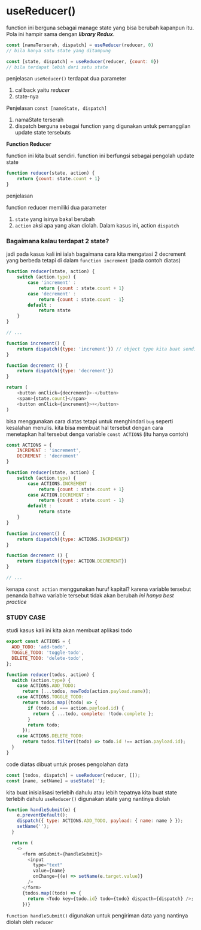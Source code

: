 # useReducer() 

function ini berguna sebagai manage state yang bisa berubah kapanpun itu. Pola ini hampir sama dengan ***library Redux***.

``` javascript
const [namaTerserah, dispatch] = useReducer(reducer, 0) 
// bila hanya satu state yang ditampung

const [state, dispatch] = useReducer(reducer, {count: 0})
// bila terdapat lebih dari satu state
```
penjelasan `useReducer()` terdapat dua parameter 
    
1. callback yaitu *reducer*
2. state-nya

Penjelasan `const [nameState, dispatch]`

1. namaState terserah
2. dispatch berguna sebagai function yang digunakan untuk pemanggilan update state tersebuts 


**Function Reducer**

function ini kita buat sendiri. function ini berfungsi sebagai pengolah update state 

``` javascript
function reducer(state, action) {
    return {count: state.count + 1}
}
```
penjelasan

function reducer memiliki dua parameter

1. `state` yang isinya bakal berubah
2. `action` aksi apa yang akan diolah. Dalam kasus ini, action `dispatch`

### Bagaimana kalau terdapat 2 state?
jadi pada kasus kali ini ialah bagaimana cara kita mengatasi 2 decrement yang berbeda tetapi di dalam `function increment` (pada contoh diatas)

``` javascript
function reducer(state, action) {
    switch (action.type) {
        case 'increment' :
            return {count : state.count + 1}
        case 'decrement' :
            return {count : state.count - 1}
        default : 
            return state
    }
}

// ...

function increment() {
    return dispatch({type: 'increment'}) // object type kita buat sendiri
}

function decrement () {
    return dispatch({type: 'decrement'})
}

return (
    <button onClick={decrement}>-</button>
    <span>{state.count}</span>
    <button onClick={increment}>+</button>
)
```

bisa menggunakan cara diatas tetapi untuk menghindari `bug` seperti kesalahan menulis. kita bisa membuat hal tersebut dengan cara menetapkan hal tersebut denga variable `const ACTIONS` (itu hanya contoh)

``` javascript
const ACTIONS = {
    INCREMENT : 'increment',
    DECREMENT : 'decrement'
}

function reducer(state, action) {
    switch (action.type) {
        case ACTIONS.INCREMENT :
            return {count : state.count + 1}
        case ACTION.DECREMENT :
            return {count : state.count - 1}
        default : 
            return state
    }
}

function increment() {
    return dispatch({type: ACTIONS.INCREMENT}) 
}

function decrement () {
    return dispatch({type: ACTION.DECREMENT})
}

// ...
```

kenapa `const action` menggunakan huruf kapital? karena variable tersebut penanda bahwa variable tersebut tidak akan berubah *ini hanya best practice*


### STUDY CASE
studi kasus kali ini kita akan membuat aplikasi todo 

``` javascript
export const ACTIONS = {
  ADD_TODO: 'add-todo',
  TOGGLE_TODO: 'toggle-todo',
  DELETE_TODO: 'delete-todo',
};

function reducer(todos, action) {
  switch (action.type) {
    case ACTIONS.ADD_TODO:
      return [...todos, newTodo(action.payload.name)];
    case ACTIONS.TOGGLE_TODO:
      return todos.map((todo) => {
        if (todo.id === action.payload.id) {
          return { ...todo, complete: !todo.complete };
        }
        return todo;
      });
    case ACTIONS.DELETE_TODO:
      return todos.filter((todo) => todo.id !== action.payload.id);
  }
}
```
code diatas dibuat untuk proses pengolahan data

``` javascript
const [todos, dispatch] = useReducer(reducer, []);
const [name, setName] = useState('');
```
kita buat inisialisasi terlebih dahulu atau lebih tepatnya kita buat state terlebih dahulu `useReducer()` digunakan state yang nantinya diolah

``` javascript
function handleSubmit(e) {
    e.preventDefault();
    dispatch({ type: ACTIONS.ADD_TODO, payload: { name: name } });
    setName('');
  }

  return (
    <>
      <form onSubmit={handleSubmit}>
        <input
          type="text"
          value={name}
          onChange={(e) => setName(e.target.value)}
        />
      </form>
      {todos.map((todo) => {
        return <Todo key={todo.id} todo={todo} dispacth={dispatch} />;
      })}
```

`function handleSubmit()` digunakan untuk pengiriman data yang nantinya diolah oleh `reducer`